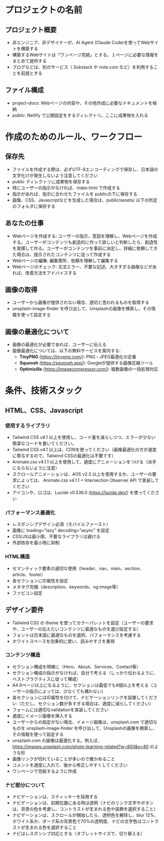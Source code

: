 # プロジェクトの名前

## プロジェクト概要

- 非エンジニア、非デザイナーが、AI Agent (Claude Code)を使ってWebサイトを構築する
- 構築するWebサイトは「ワンページ完結」とする。１ページに必要な情報をまとめて提供する
- ブログなどは、別のサービス（ Substack や note.com など）を利用することを前提とする

## ファイル構成

- project-docs: Webページの内容や、その他作成に必要なドキュメントを格納
- public: Netlify で公開設定をするディレクトリ。ここに成果物を入れる


# 作成のためのルール、ワークフロー

## 保存先

- ファイルを作成する際は、必ずUTF-8エンコーディングで保存し、日本語の文字化けが発生しないよう注意してください
- public ディレクトリに成果物を保存する
- 特にユーザーの指示がなければ、index.html で作成する
- 指示があれば、指示に合わせたファイルを publicの下に保存する
- 画像、CSS、Javascriptなどを生成した場合は、public/assets/ 以下の所定のフォルダに保存する

## あなたの仕事

- Webページを作成する: ユーザーの指示、意図を理解し、Webページを作成する。ユーザーがコンテンツも創造的に作って欲しいと判断したら、創造性を発揮して作る。ユーザーがコンテンツを事前に決定し、詳細に依頼してきた場合は、提示されたコンテンツに従って作成する
- Webページの編集: 編集箇所、依頼を理解して編集する
- Webページのチェック: 文法エラー、不要な記述、大きすぎる画像などがあれば、改善方法をアドバイスする

## 画像の取得

- ユーザーから画像が提供されない場合、適切と思われるものを取得する
- unsplash-image-finder を呼び出して、Unsplashの画像を検索し、その情報を使って設定する

## 画像の最適化について

- 画像の最適化が必要であれば、ユーザーに伝える
- 画像最適化については、以下の無料サービスを案内する:
    - **TinyPNG** (https://tinypng.com/): PNG・JPEG最適化の定番
    - **Squoosh** (https://squoosh.app/): Googleが提供する画像圧縮ツール
    - **Optimizilla** (https://imagecompressor.com/): 複数画像の一括処理対応


# 条件、技術スタック

## HTML、CSS、Javascript

### 使用するライブラリ

- Tailwind CSS v4.1 以上を使用し、コード量を減らしつつ、エラーが少ない簡潔なコードを書いてください。
- Tailwind CSS v4.1 以上は、CDNを使ってください（画像最適化の方が速度に寄与するので、Tailwind CSSの最適化は不要です）
- Animate.css v4.1.1 以上を使用して、適度にアニメーションをつける（派手にならないように注意）
- スクロールアニメーションは、AOS v2.3 以上を使用するか、ユーザーの要求によっては、  Animate.css v4.1.1 + Intersection Observer API で実装してください
- アイコンや、ロゴは、Lucide v0.536.0 (https://lucide.dev/) を使ってください

### パフォーマンス最適化

- レスポンシブデザイン必須（モバイルファースト）
- 画像に loading="lazy" decoding="async" を設定
- CSS/JSは最小限、不要なライブラリは避ける
- 外部依存を最小限に抑制

### HTML構造

- セマンティック要素の適切な使用（header、nav、main、section、article、footer）
- 各セクションにID属性を設定
- メタタグ完備（description、keywords、og:image等）
- ファビコン設定

## デザイン要件

- Tailwind CSS の theme を使ってカラーパレットを設定（ユーザーの要求や、ユーザーの伝えたいコンテンツに最適なものを選び設定する）
- フォントは日本語に最適なものを選択、パフォーマンスを考慮する
- ホワイトスペースを効果的に使い、読みやすさを重視


### コンテンツ構造

- セクション構成を明確に（Hero、About、Services、Contact等）
- セクション構成の指示がなければ、自分で考える（しっかり伝わるように、ベストプラクティスに従って構成）
- A4 6ページ以上になるように、セクションは最低でも8個以上を考える（ユーザーの指示によっては、少なくても構わない）
- 各セクションにはID属性を付けて、ナビゲーションリンクを設置してください（ただし、セクション数が多すぎる場合は、適度に減らしてください）
- フォームには適切なvalidationを実装してください
- 適度にイメージ画像を挿入する
- ユーザーからの指定がない場合、イメージ画像は、unsplash.com で適切なものを unsplash-image-finder を呼び出して、Unsplashの画像を検索し、その情報を使って設定する
- unsplash.com の画像は最適化する。例えば、 https://images.unsplash.com/photo-learning-related?w=800&q=80 のような形
- 画像リンクが切れていることが多いので確かめること
- コメントを適度に入れて、後から修正しやすくしてください
- ワンページで完結するように作成

### ナビ部分について

- ナビゲーションは、スティッキーを採用する
- ナビゲーションは、初期位置にある時は透明（ナビのリンク文字やボタンは、背景の色を考慮し、コントラストが生まれる色や装飾を選択すること）
- ナビゲーションは、スクロールが開始したら、透明色を解除し、blur 12%、ホワイト系か、ダーク系の背景色で70%の透明度、ナビの文字色はコントラストが生まれる色を選択すること
- ナビはレスポンシブ対応とする（タブレットサイズで、切り替える）
